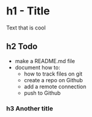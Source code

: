 # h1 - Title

Text that is cool

## h2 Todo

- make a README.md file
- document how to:
  - how to track files on git
  - create a repo on Github
  - add a remote connection
  - push to Github

### h3 Another title
